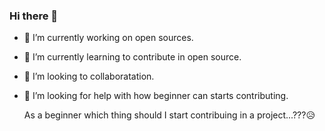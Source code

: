 ### Hi there 👋


- 🔭 I’m currently working on open sources.
- 🌱 I’m currently learning to contribute in open source.
- 👯 I’m looking to collaboratation.
- 🤔 I’m looking for help with how beginner can starts contributing.
    
    
  As a beginner which thing should I start contribuing in a project...???😥
  
